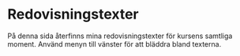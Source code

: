 ---
---
Redovisningstexter
=========================

På denna sida återfinns mina redovisningstexter för kursens samtliga moment. Använd menyn till vänster för att bläddra bland texterna.
